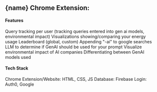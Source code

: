 



## {name} Chrome Extension:

#### Features
Query tracking per user (tracking queries entered into gen ai models, environmental impact)
Visualizations showing/comparing your energy usage 
Leaderboard (global, custom)
Appending "-ai" to google searches
LLM to determine if GenAI should be used for your prompt
Visualize environmental impact of AI companies
Differentiating between GenAI models used

#### Tech Stack
Chrome Extension/Website: HTML, CSS, JS
Database: Firebase
Login: Auth0, Google





